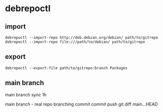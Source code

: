 # debrepoctl

## import 

`debrepoctl --import-repo http://deb.debian.org/debian/ path/to/gitrepo`
`debrepoctl --import-repo file:///path/to/debian/ path/to/gitrepo`

## export 

`debrepoctl --export-file path/to/gitrepo:branch Packages`

## main branch

main branch sync 1h

main branch - real repo
branching
commit
commit
push
git diff main...HEAD
